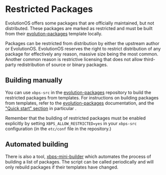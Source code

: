 # Restricted Packages

EvolutionOS offers some packages that are officially maintained, but not distributed.
These packages are marked as restricted and must be built from their
[evolution-packages](https://github.com/evolution-linux/evolution-packages) template locally.

Packages can be restricted from distribution by either the upstream author or
EvolutionOS. EvolutionOS reserves the right to restrict distribution of any package for
effectively any reason, massive size being the most common. Another common
reason is restrictive licensing that does not allow third-party redistribution
of source or binary packages.

## Building manually

You can use `xbps-src` in the
[evolution-packages](https://github.com/evolution-linux/evolution-packages) repository to build
the restricted packages from templates. For instructions on building packages
from templates, refer to the
[evolution-packages](https://github.com/evolution-linux/evolution-packages) documentation, and
the ["Quick start"
section](https://github.com/evolution-linux/evolution-packages#quick-start) in particular
.

Remember that the building of restricted packages must be enabled explicitly by
setting `XBPS_ALLOW_RESTRICTED=yes` in your `xbps-src` configuration (in the
`etc/conf` file in the repository.)

## Automated building

There is also a tool,
[xbps-mini-builder](https://github.com/the-maldridge/xbps-mini-builder) which
automates the process of building a list of packages. The script can be called
periodically and will only rebuild packages if their templates have changed.
